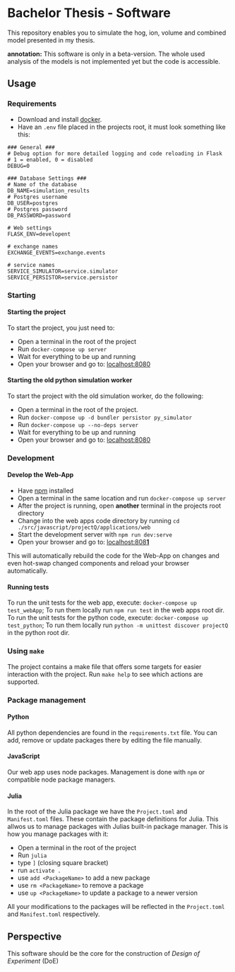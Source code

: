 # Bachelor Thesis - Software
This repository enables you to simulate the hog, ion, volume and combined model presented in my thesis.

**annotation:** This software is only in a beta-version. The whole used analysis of the models is not implemented yet
but the code is accessible.

## Usage

### Requirements
- Download and install [docker](https://hub.docker.com/search/?type=edition&offering=community).
- Have an `.env` file placed in the projects root, it must look something like this:
```
### General ###
# Debug option for more detailed logging and code reloading in Flask
# 1 = enabled, 0 = disabled
DEBUG=0

### Database Settings ###
# Name of the database
DB_NAME=simulation_results
# Postgres username
DB_USER=postgres
# Postgres password
DB_PASSWORD=password

# Web settings
FLASK_ENV=developent

# exchange names
EXCHANGE_EVENTS=exchange.events

# service names
SERVICE_SIMULATOR=service.simulator
SERVICE_PERSISTOR=service.persistor
```
### Starting

#### Starting the project
To start the project, you just need to:

- Open a terminal in the root of the project
- Run `docker-compose up server`
- Wait for everything to be up and running
- Open your browser and go to: [localhost:8080](http://localhost:8080/)

#### Starting the old python simulation worker
To start the project with the old simulation worker, do the following:

- Open a terminal in the root of the project.
- Run `docker-compose up -d bundler persistor py_simulator`
- Run `docker-compose up --no-deps server`
- Wait for everything to be up and running
- Open your browser and go to: [localhost:8080](http://localhost:8080/)

### Development

#### Develop the Web-App
- Have [npm](https://www.npmjs.com/get-npm) installed
- Open a terminal in the same location and run `docker-compose up server`
- After the project is running, open **another** terminal in the projects root directory
- Change into the web apps code directory by running `cd ./src/javascript/projectQ/applications/web`
- Start the development server with `npm run dev:serve`
- Open your browser and go to: [localhost:808**1**](http://localhost:8081/)

This will automatically rebuild the code for the Web-App on changes and even hot-swap changed components and reload your browser automatically.

#### Running tests
To run the unit tests for the web app, execute: `docker-compose up test_webApp`; To run them locally run `npm run test` in the web apps root dir.
To run the unit tests for the python code, execute: `docker-compose up test_python`; To run them locally run `python -m unittest discover projectQ` in the python root dir.

### Using `make`
The project contains a make file that offers some targets for easier interaction with the project. Run `make help` to see which actions are supported.

### Package management

#### Python
All python dependencies are found in the `requirements.txt` file. You can add, remove or update packages there by editing the file manually.

#### JavaScript
Our web app uses node packages. Management is done with `npm` or compatible node package managers.

#### Julia
In the root of the Julia package we have the `Project.toml` and `Manifest.toml` files. These contain the package definitions for Julia. This allwos us to manage packages with Julias built-in package manager. This is how you manage packages with it:

- Open a terminal in the root of the project
- Run `julia`
- type `]` (closing square bracket)
- run `activate .`
- use `add <PackageName>` to add a new package
- use `rm <PackageName>` to remove a package
- use `up <PackageName>` to update a package to a newer version

All your modifications to the packages will be reflected in the `Project.toml` and `Manifest.toml` respectively.

## Perspective
This software should be the core for the construction of *Design of Experiment* (DoE)

